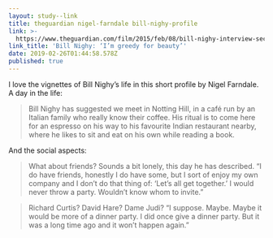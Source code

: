 ```yaml
---
layout: study--link
title: theguardian nigel-farndale bill-nighy-profile
link: >-
  https://www.theguardian.com/film/2015/feb/08/bill-nighy-interview-second-best-exotic-marigold-hotel
link_title: 'Bill Nighy: ‘I’m greedy for beauty’'
date: 2019-02-26T01:44:58.578Z
published: true
---
```

I love the vignettes of Bill Nighy’s life in this short profile by Nigel Farndale. A day in the life:

> Bill Nighy has suggested we meet in Notting Hill, in a café run by an Italian family who really know their coffee. His ritual is to come here for an espresso on his way to his favourite Indian restaurant nearby, where he likes to sit and eat on his own while reading a book.

And the social aspects:

> What about friends? Sounds a bit lonely, this day he has described. “I do have friends, honestly I do have some, but I sort of enjoy my own company and I don’t do that thing of: ‘Let’s all get together.’ I would never throw a party. Wouldn’t know whom to invite.”

> Richard Curtis? David Hare? Dame Judi? “I suppose. Maybe. Maybe it would be more of a dinner party. I did once give a dinner party. But it was a long time ago and it won’t happen again.”
